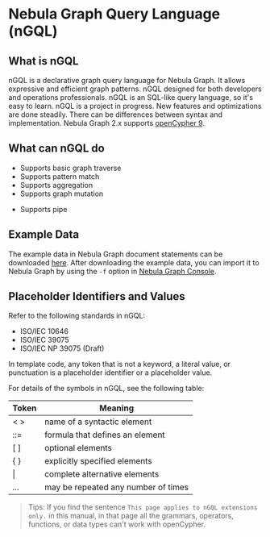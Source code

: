 # Nebula Graph Query Language (nGQL)

## What is nGQL

nGQL is a declarative graph query language for Nebula Graph. It allows expressive and efficient graph patterns. nGQL designed for both developers and operations professionals. nGQL is an SQL-like query language, so it's easy to learn. nGQL is a project in progress. New features and optimizations are done steadily. There can be differences between syntax and implementation. Nebula Graph 2.x supports [openCypher 9](https://www.opencypher.org/resources).

## What can nGQL do

- Supports basic graph traverse
- Supports pattern match
- Supports aggregation
- Supports graph mutation
<!-- - Supports distributed transaction (future release) -->
- Supports pipe

## Example Data

The example data in Nebula Graph document statements can be downloaded [here](../nba-2.X.ngql). After downloading the example data, you can import it to Nebula Graph by using the `-f` option in [Nebula Graph Console](../2.quick-start/3.connect-to-nebula-graph.md#use_nebula_console_to_connect_to_nebula_graph).

## Placeholder Identifiers and Values

Refer to the following standards in nGQL:

- ISO/IEC 10646
- ISO/IEC 39075
- ISO/IEC NP 39075 (Draft)

In template code, any token that is not a keyword, a literal value, or punctuation is a placeholder identifier or a placeholder value.

For details of the symbols in nGQL, see the following table:

|  Token | Meaning  |
|  ----  | ----  |
| < >    | name of a syntactic element |
| ::=    | formula that defines an element |
| [ ]    | optional elements |
| { }    | explicitly specified elements |
|  \|    | complete alternative elements |
| ...    |  may be repeated any number of times |

> Tips: If you find the sentence `This page applies to nGQL extensions only.` in this manual, in that page all the grammars, operators, functions, or data types can't work with openCypher.
